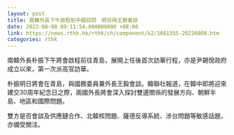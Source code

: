 ```yaml
---
layout: post
title: 南韓外長下午啟程到中國訪問　明日與王毅會談
date: 2022-08-08 09:11:54.000000000 +08:00
link: https://news.rthk.hk/rthk/ch/component/k2/1661355-20220808.htm
categories: rthk
---
```


南韓外長朴振下午將會啟程前往青島，展開上任後首次訪華行程，亦是尹錫悅政府成立以來，第一次派高官訪華。

朴振明日將會在青島，與國務委員兼外長王毅會談。韓聯社報道，在韓中即將迎來建交30周年紀念日之際，兩國外長將會深入探討雙邊關係的發展方向、朝鮮半島、地區和國際問題。

雙方是否會談及供應鏈合作、北韓核問題、薩德反導系統、涉台問題等敏感話題，亦備受關注。
